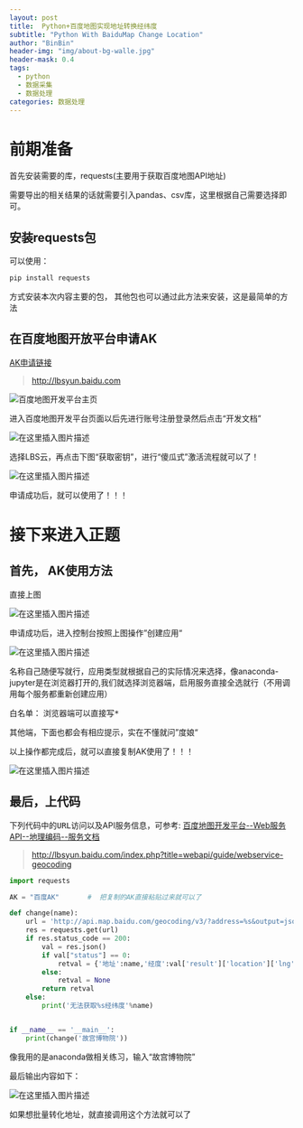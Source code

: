 ```yaml
---
layout: post
title:  Python+百度地图实现地址转换经纬度
subtitle: "Python With BaiduMap Change Location"
author: "BinBin"
header-img: "img/about-bg-walle.jpg"
header-mask: 0.4
tags:
  - python
  - 数据采集
  - 数据处理
categories: 数据处理
---
```



# 前期准备

首先安装需要的库，requests(主要用于获取百度地图API地址)

需要导出的相关结果的话就需要引入pandas、csv库，这里根据自己需要选择即可。




## 安装requests包
可以使用：

```python
pip install requests
```
方式安装本次内容主要的包，
其他包也可以通过此方法来安装，这是最简单的方法
##  在百度地图开放平台申请AK

[AK申请链接](http://lbsyun.baidu.com)

> http://lbsyun.baidu.com

![百度地图开发平台主页](https://img-blog.csdnimg.cn/20201118163954777.png#pic_center)

进入百度地图开发平台页面以后先进行账号注册登录然后点击“开发文档”

![在这里插入图片描述](https://img-blog.csdnimg.cn/20201118164139411.png#pic_center)

选择LBS云，再点击下图“获取密钥”，进行“傻瓜式”激活流程就可以了！

![在这里插入图片描述](https://img-blog.csdnimg.cn/20201118164215333.png?x-oss-process=image/watermark,type_ZmFuZ3poZW5naGVpdGk,shadow_10,text_aHR0cHM6Ly9ibG9nLmNzZG4ubmV0L0Nvb2xfYnJlZXplX2Jpbg==,size_16,color_FFFFFF,t_70#pic_center)

申请成功后，就可以使用了！！！
#  接下来进入正题
## 首先， AK使用方法

<kbd>直接上图</kbd>

![在这里插入图片描述](https://img-blog.csdnimg.cn/2020111816483013.png?x-oss-process=image/watermark,type_ZmFuZ3poZW5naGVpdGk,shadow_10,text_aHR0cHM6Ly9ibG9nLmNzZG4ubmV0L0Nvb2xfYnJlZXplX2Jpbg==,size_16,color_FFFFFF,t_70#pic_center)

申请成功后，进入控制台按照上图操作”创建应用“

![在这里插入图片描述](https://img-blog.csdnimg.cn/20201118164950826.png?x-oss-process=image/watermark,type_ZmFuZ3poZW5naGVpdGk,shadow_10,text_aHR0cHM6Ly9ibG9nLmNzZG4ubmV0L0Nvb2xfYnJlZXplX2Jpbg==,size_16,color_FFFFFF,t_70#pic_center)

名称自己随便写就行，应用类型就根据自己的实际情况来选择，像anaconda-jupyter是在浏览器打开的,我们就选择浏览器端，启用服务直接全选就行（不用调用每个服务都重新创建应用）

<kbd>白名单：</kbd>
浏览器端可以直接写<kbd>*</kbd>

其他端，下面也都会有相应提示，实在不懂就问”度娘“

以上操作都完成后，就可以直接复制AK使用了！！！

![在这里插入图片描述](https://img-blog.csdnimg.cn/20201118171702530.png?x-oss-process=image/watermark,type_ZmFuZ3poZW5naGVpdGk,shadow_10,text_aHR0cHM6Ly9ibG9nLmNzZG4ubmV0L0Nvb2xfYnJlZXplX2Jpbg==,size_16,color_FFFFFF,t_70#pic_center)

##  最后，上代码

下列代码中的<kbd>URL</kbd>访问以及API服务信息，可参考:
[百度地图开发平台--Web服务API--地理编码--服务文档](http://lbsyun.baidu.com/index.php?title=webapi/guide/webservice-geocoding)

> http://lbsyun.baidu.com/index.php?title=webapi/guide/webservice-geocoding

```python
import requests

AK = "百度AK"       #  把复制的AK直接粘贴过来就可以了

def change(name):
    url = 'http://api.map.baidu.com/geocoding/v3/?address=%s&output=json&ak=%s'%(name,AK)
    res = requests.get(url)
    if res.status_code == 200:
        val = res.json()
        if val["status"] == 0:
            retval = {'地址':name,'经度':val['result']['location']['lng'],'纬度':val['result']['location']['lat'],'地区标签':val['result']['level'],'是否精确查找':val['result']['precise']}
        else:
            retval = None
        return retval
    else:
        print('无法获取%s经纬度'%name)


if __name__ == '__main__':
	print(change('故宫博物院'))
```
像我用的是anaconda做相关练习，输入“故宫博物院”

最后输出内容如下：

![在这里插入图片描述](https://img-blog.csdnimg.cn/20201118173033428.png#pic_center)

如果想批量转化地址，就直接调用这个方法就可以了
